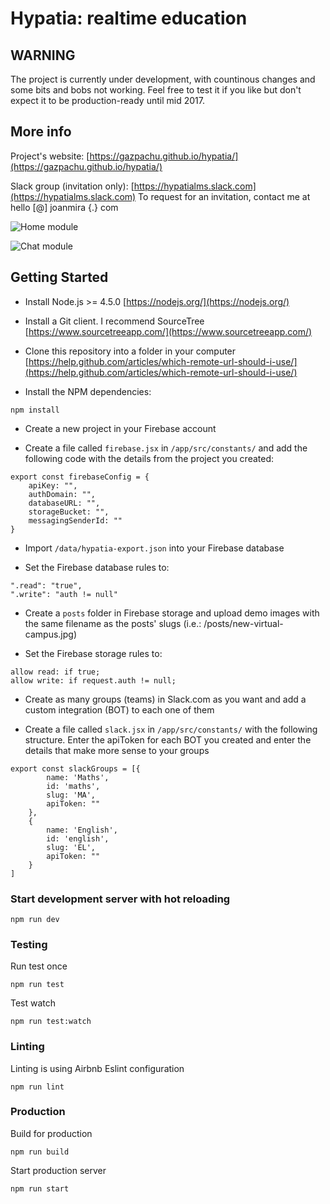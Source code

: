 # Hypatia: realtime education

## WARNING

The project is currently under development, with countinous changes and some bits and bobs not working. Feel free to test it if you like but don't expect it to be production-ready until mid 2017.

## More info

Project's website: [https://gazpachu.github.io/hypatia/](https://gazpachu.github.io/hypatia/)

Slack group (invitation only): [https://hypatialms.slack.com](https://hypatialms.slack.com) To request for an invitation, contact me at hello [@] joanmira {.} com

![Home module](https://firebasestorage.googleapis.com/v0/b/hypatia-8d923.appspot.com/o/screenshots%2Fhome.png?alt=media&token=07e2df57-71cf-4b50-99cb-c25ad83fa13c)

![Chat module](https://firebasestorage.googleapis.com/v0/b/hypatia-8d923.appspot.com/o/screenshots%2Fchat.png?alt=media&token=4479e9db-aff7-48a6-8e02-0b5fe4326cf5)

## Getting Started

- Install Node.js >= 4.5.0 [https://nodejs.org/](https://nodejs.org/)

- Install a Git client. I recommend SourceTree [https://www.sourcetreeapp.com/](https://www.sourcetreeapp.com/)

- Clone this repository into a folder in your computer [https://help.github.com/articles/which-remote-url-should-i-use/](https://help.github.com/articles/which-remote-url-should-i-use/)

- Install the NPM dependencies:

````
npm install
````

- Create a new project in your Firebase account

- Create a file called `firebase.jsx` in `/app/src/constants/` and add the following code with the details from the project you created:

````
export const firebaseConfig = {
  	apiKey: "",
    authDomain: "",
    databaseURL: "",
	storageBucket: "",
    messagingSenderId: ""
}
````

- Import `/data/hypatia-export.json` into your Firebase database

- Set the Firebase database rules to:

````
".read": "true",
".write": "auth != null"
````

- Create a `posts` folder in Firebase storage and upload demo images with the same filename as the posts' slugs (i.e.: /posts/new-virtual-campus.jpg)

- Set the Firebase storage rules to:

````
allow read: if true;
allow write: if request.auth != null;
````

- Create as many groups (teams) in Slack.com as you want and add a custom integration (BOT) to each one of them

- Create a file called `slack.jsx` in `/app/src/constants/` with the following structure. Enter the apiToken for each BOT you created and enter the details that make more sense to your groups

````
export const slackGroups = [{
		name: 'Maths',
		id: 'maths',
		slug: 'MA',
		apiToken: ""
	},
	{
		name: 'English',
		id: 'english',
		slug: 'EL',
		apiToken: ""
	}						
]
````

### Start development server with hot reloading

````
npm run dev
````

### Testing

Run test once

````
npm run test
````

Test watch

````
npm run test:watch
````

### Linting

Linting is using Airbnb Eslint configuration

````
npm run lint
````

### Production

Build for production

````
npm run build
````

Start production server

````
npm run start
````
